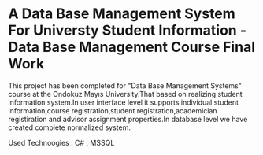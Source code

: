 # A Data Base Management System For Universty Student Information - Data Base Management Course Final Work 

This project has been completed for "Data Base Management Systems" course at the Ondokuz Mayıs University.That based on realizing student information system.In user interface level it supports individual student information,course registration,student registration,academician registiration and advisor assignment properties.In database level we have created complete normalized system.

Used Technoogies : C# , MSSQL 

